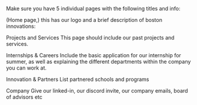 Make sure you have 5 individual pages with the following titles and info:

(Home page,) this has our logo and a brief description of boston innovations:

Projects and Services
This page should include our past projects and services.

Internships & Careers
Include the basic application for our internship for summer, as well as explaining the different departments within the company you can work at.

Innovation & Partners
List partnered schools and programs

Company
Give our linked-in, our discord invite, our company emails, board of advisors etc